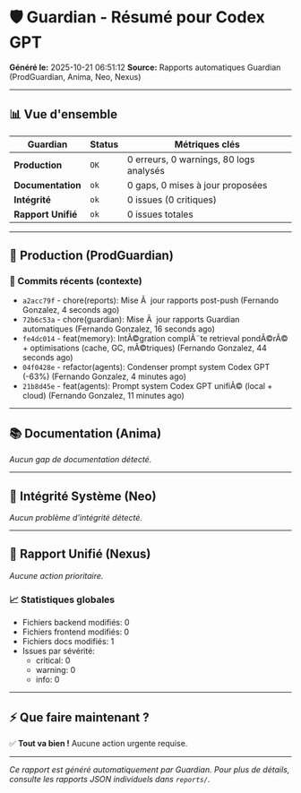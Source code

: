 # 🛡️ Guardian - Résumé pour Codex GPT

**Généré le:** 2025-10-21 06:51:12
**Source:** Rapports automatiques Guardian (ProdGuardian, Anima, Neo, Nexus)

---

## 📊 Vue d'ensemble

| Guardian | Status | Métriques clés |
|----------|--------|----------------|
| **Production** | `OK` | 0 erreurs, 0 warnings, 80 logs analysés |
| **Documentation** | `ok` | 0 gaps, 0 mises à jour proposées |
| **Intégrité** | `ok` | 0 issues (0 critiques) |
| **Rapport Unifié** | `ok` | 0 issues totales |

---

## 🔴 Production (ProdGuardian)

### 📝 Commits récents (contexte)

- `a2acc79f` - chore(reports): Mise Ã  jour rapports post-push (Fernando Gonzalez, 4 seconds ago)
- `72b6c53a` - chore(guardian): Mise Ã  jour rapports Guardian automatiques (Fernando Gonzalez, 16 seconds ago)
- `fe4dc014` - feat(memory): IntÃ©gration complÃ¨te retrieval pondÃ©rÃ© + optimisations (cache, GC, mÃ©triques) (Fernando Gonzalez, 44 seconds ago)
- `04f0428e` - refactor(agents): Condenser prompt system Codex GPT (-63%) (Fernando Gonzalez, 4 minutes ago)
- `21b8d45e` - feat(agents): Prompt system Codex GPT unifiÃ© (local + cloud) (Fernando Gonzalez, 11 minutes ago)

---

## 📚 Documentation (Anima)

*Aucun gap de documentation détecté.*

---

## 🔐 Intégrité Système (Neo)

*Aucun problème d'intégrité détecté.*

---

## 🎯 Rapport Unifié (Nexus)

*Aucune action prioritaire.*

### 📈 Statistiques globales

- Fichiers backend modifiés: 0
- Fichiers frontend modifiés: 0
- Fichiers docs modifiés: 1
- Issues par sévérité:
  - critical: 0
  - warning: 0
  - info: 0

---

## ⚡ Que faire maintenant ?

✅ **Tout va bien !** Aucune action urgente requise.

---

*Ce rapport est généré automatiquement par Guardian. Pour plus de détails, consulte les rapports JSON individuels dans `reports/`.*

